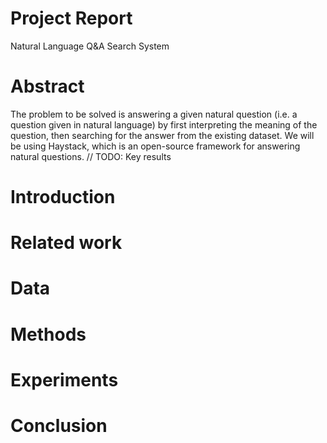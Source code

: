 # Project Report

Natural Language Q&A Search System

# Abstract

The problem to be solved is answering a given natural question (i.e. a question given in natural language) by first interpreting the meaning of the question, then searching for the answer from the existing dataset. We will be using Haystack, which is an open-source framework for answering natural questions. 
// TODO: Key results

# Introduction

# Related work

# Data

# Methods

# Experiments

# Conclusion

